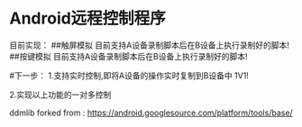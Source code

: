 # Android远程控制程序
目前实现：
##触屏模拟
目前支持A设备录制脚本后在B设备上执行录制好的脚本!
##按键模拟
目前支持A设备录制脚本后在B设备上执行录制好的脚本!

#下一步：
1.支持实时控制,即将A设备的操作实时复制到B设备中 1V1!

2.实现以上功能的一对多控制


ddmlib forked from : https://android.googlesource.com/platform/tools/base/
